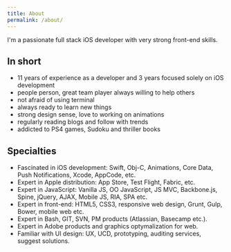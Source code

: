 ```yaml
---
title: About
permalink: /about/
---
```


I'm a passionate full stack iOS developer with very strong front-end skills.

## In short

* 11 years of experience as a developer and 3 years focused solely on iOS development
* people person, great team player always willing to help others
* not afraid of using terminal
* always ready to learn new things
* strong design sense, love to working on animations
* regularly reading blogs and follow with trends
* addicted to PS4 games, Sudoku and thriller books

## Specialties

- Fascinated in iOS development: Swift, Obj-C, Animations, Core Data, Push Notifications, Xcode, AppCode, etc.
- Expert in Apple distribution: App Store, Test Flight, Fabric, etc.
- Expert in JavaScript: Vanilla JS, OO JavaScript, JS MVC, Backbone.js, Spine, jQuery, AJAX, Mobile JS, RIA, SPA etc.
- Expert in front-end: HTML5, CSS3, responsive web design, Grunt, Gulp, Bower, mobile web etc.
- Expert in Bash, GIT, SVN, PM products (Atlassian, Basecamp etc.).
- Expert in Adobe products and graphics optymalization for web.
- Familiar with UI design: UX, UCD, prototyping, auditing services, suggest solutions.